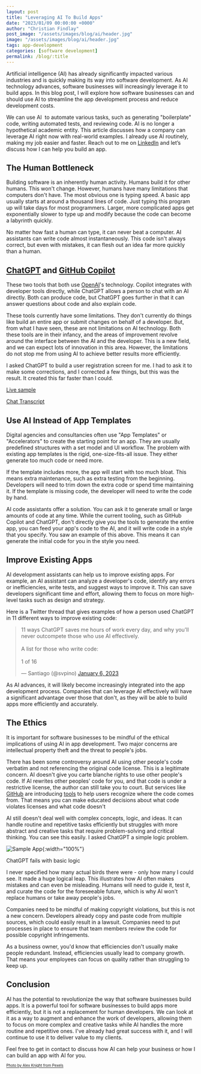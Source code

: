 ```yaml
---
layout: post
title: "Leveraging AI To Build Apps"
date: "2023/01/09 00:00:00 +0000"
author: "Christian Findlay"
post_image: "/assets/images/blog/ai/header.jpg"
image: "/assets/images/blog/ai/header.jpg"
tags: app-development
categories: [software development]
permalink: /blog/:title
---
```


Artificial intelligence (AI) has already significantly impacted various industries and is quickly making its way into software development. As AI technology advances, software businesses will increasingly leverage it to build apps. In this blog post, I will explore how software businesses can and should use AI to streamline the app development process and reduce development costs.  

We can use AI  to automate various tasks, such as generating "boilerplate" code, writing automated tests, and reviewing code. AI is no longer a hypothetical academic entity. This article discusses how a company can leverage AI right now with real-world examples. I already use AI routinely, making my job easier and faster. Reach out to me on [LinkedIn](https://www.linkedin.com/in/christian-findlay/) and let’s discuss how I can help you build an app.  

The Human Bottleneck
--------------------

Building software is an inherently human activity. Humans build it for other humans. This won't change. However, humans have many limitations that computers don't have. The most obvious one is typing speed. A basic app usually starts at around a thousand lines of code. Just typing this program up will take days for most programmers. Larger, more complicated apps get exponentially slower to type up and modify because the code can become a labyrinth quickly.  

No matter how fast a human can type, it can never beat a computer. AI assistants can write code almost instantaneously. This code isn't always correct, but even with mistakes, it can flesh out an idea far more quickly than a human. 

[ChatGPT](https://openai.com/chatgpt/) and [GitHub Copilot](https://github.com/features/copilot)
-----------------------------------------------------------------------------------------------------

These two tools that both use [OpenAI](https://openai.com/)'s technology. Copilot integrates with developer tools directly, while ChatGPT allows a person to chat with an AI directly. Both can produce code, but ChatGPT goes further in that it can answer questions about code and also explain code.  

These tools currently have some limitations. They don't currently do things like build an entire app or submit changes on behalf of a developer. But, from what I have seen, these are not limitations on AI technology. Both these tools are in their infancy, and the areas of improvement revolve around the interface between the AI and the developer. This is a new field, and we can expect lots of innovation in this area. However, the limitations do not stop me from using AI to achieve better results more efficiently.   

I asked ChatGPT to build a user registration screen for me. I had to ask it to make some corrections, and I corrected a few things, but this was the result. It created this far faster than I could.  

[Live sample](https://dartpad.dev/?id=2d6f00b02d73428a0289d16342df5ae6)  

[Chat Transcript](https://gist.github.com/MelbourneDeveloper/5978d3b106bcc749a60150420348bdc8)  

Use AI Instead of App Templates
-------------------------------

Digital agencies and consultancies often use "App Templates" or "Accelerators" to create the starting point for an app. They are usually predefined structures with a set model and UI workflow. The problem with existing app templates is the rigid, one-size-fits-all issue. They either generate too much code or need more.   

If the template includes more, the app will start with too much bloat. This means extra maintenance, such as extra testing from the beginning. Developers will need to trim down the extra code or spend time maintaining it. If the template is missing code, the developer will need to write the code by hand.  

AI code assistants offer a solution. You can ask it to generate small or large amounts of code at any time. While the current tooling, such as GitHub Copilot and ChatGPT, don't directly give you the tools to generate the entire app, you can feed your app's code to the AI, and it will write code in a style that you specify. You saw an example of this above. This means it can generate the initial code for you in the style you need.   

Improve Existing Apps
---------------------

AI development assistants can help us to improve existing apps. For example, an AI assistant can analyze a developer's code, identify any errors or inefficiencies, write tests, and suggest ways to improve it. This can save developers significant time and effort, allowing them to focus on more high-level tasks such as design and strategy.   

Here is a Twitter thread that gives examples of how a person used ChatGPT in 11 different ways to improve existing code:

<blockquote class="twitter-tweet"><p lang="en" dir="ltr">11 ways ChatGPT saves me hours of work every day, and why you&#39;ll never outcompete those who use AI effectively.<br><br>A list for those who write code:<br><br>1 of 16</p>&mdash; Santiago (@svpino) <a href="https://twitter.com/svpino/status/1611357154514186241?ref_src=twsrc%5Etfw">January 6, 2023</a></blockquote> <script async src="https://platform.twitter.com/widgets.js" charset="utf-8"></script> 

As AI advances, it will likely become increasingly integrated into the app development process. Companies that can leverage AI effectively will have a significant advantage over those that don't, as they will be able to build apps more efficiently and accurately.  

The Ethics
----------

It is important for software businesses to be mindful of the ethical implications of using AI in app development. Two major concerns are intellectual property theft and the threat to people's jobs.   

There has been some controversy around AI using other people's code verbatim and not referencing the original code license. This is a legitimate concern. AI doesn't give you carte blanche rights to use other people's code. If AI rewrites other peoples' code for you, and that code is under a restrictive license, the author can still take you to court. But services like [GitHub](https://github.com/) are introducing [tools](https://github.blog/2022-11-01-preview-referencing-public-code-in-github-copilot/) to help users recognize where the code comes from. That means you can make educated decisions about what code violates licenses and what code doesn't  

AI still doesn't deal well with complex concepts, logic, and ideas. It can handle routine and repetitive tasks efficiently but struggles with more abstract and creative tasks that require problem-solving and critical thinking. You can see this easily. I asked ChatGPT a simple logic problem.  

![Sample App](/assets/images/blog/ai/chat.png){:width="100%"}

ChatGPT fails with basic logic

I never specified how many actual birds there were - only how many I could see. It made a huge logical leap. This illustrates how AI often makes mistakes and can even be misleading. Humans will need to guide it, test it, and curate the code for the foreseeable future, which is why AI won't replace humans or take away people's jobs.  

Companies need to be mindful of making copyright violations, but this is not a new concern. Developers already copy and paste code from multiple sources, which could easily result in a lawsuit. Companies need to put processes in place to ensure that team members review the code for possible copyright infringements.  

As a business owner, you'd know that efficiencies don't usually make people redundant. Instead, efficiencies usually lead to company growth. That means your employees can focus on quality rather than struggling to keep up.  

Conclusion
----------

AI has the potential to revolutionize the way that software businesses build apps. It is a powerful tool for software businesses to build apps more efficiently, but it is not a replacement for human developers. We can look at it as a way to augment and enhance the work of developers, allowing them to focus on more complex and creative tasks while AI handles the more routine and repetitive ones. I've already had great success with it, and I will continue to use it to deliver value to my clients.  

Feel free to get in contact to discuss how AI can help your business or how I can build an app with AI for you.

<sub><sup>[Photo by Alex Knight from Pexels](https://www.pexels.com/photo/high-angle-photo-of-robot-2599244/)</sup></sub>